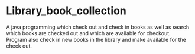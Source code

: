 # Library_book_collection
A java programming which check out and check in books as well as search which books are checked out and which are available for checkout. Program also check in new books in the library and make available for the check out. 
